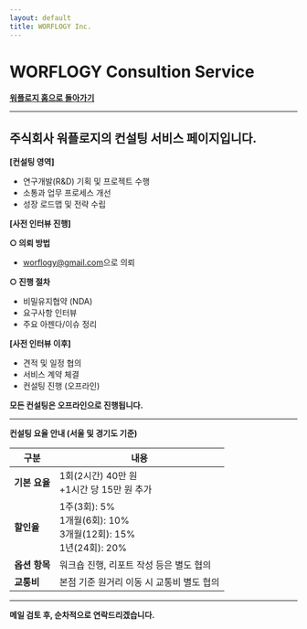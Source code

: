 ```yaml
---
layout: default
title: WORFLOGY Inc.
---
```


# WORFLOGY Consultion Service

[**워플로지 홈으로 돌아가기**](https://worflogy.com)

---

## 주식회사 워플로지의 컨설팅 서비스 페이지입니다.

**[컨설팅 영역]**

  - 연구개발(R&D) 기획 및 프로젝트 수행
  - 소통과 업무 프로세스 개선
  - 성장 로드맵 및 전략 수립

**[사전 인터뷰 진행]**

**○ 의뢰 방법**
  - [worflogy@gmail.com](mailto:worflogy@gmail.com)으로 의뢰

**○ 진행 절차**
  - 비밀유지협약 (NDA)
  - 요구사항 인터뷰
  - 주요 아젠다/이슈 정리

**[사전 인터뷰 이후]**

  - 견적 및 일정 협의
  - 서비스 계약 체결
  - 컨설팅 진행 (오프라인)

**모든 컨설팅은 오프라인으로 진행됩니다.**

---

**컨설팅 요율 안내 (서울 및 경기도 기준)**

| 구분              | 내용                                 |
|-------------------|----------------------------------------|
| **기본 요율**       | 1회(2시간) 40만 원<br>+1시간 당 15만 원 추가 |
| **할인율**         | 1주(3회): 5%<br>1개월(6회): 10%<br>3개월(12회): 15%<br>1년(24회): 20% |
| **옵션 항목**       | 워크숍 진행, 리포트 작성 등은 별도 협의 |
| **교통비**         | 본점 기준 원거리 이동 시 교통비 별도 협의 |

---

**메일 검토 후, 순차적으로 연락드리겠습니다.**
